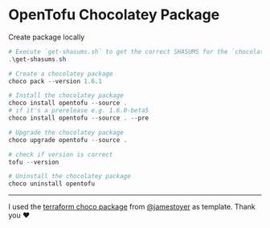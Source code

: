 ﻿# OpenTofu Chocolatey Package

Create package locally

~~~powershell
# Execute `get-shasums.sh` to get the correct SHASUMS for the `chocolateyinstall.ps1` and enter them manually.
.\get-shasums.sh

# Create a chocolatey package
choco pack --version 1.6.1

# Install the chocolatey package
choco install opentofu --source .
# if it's a prerelease e.g. 1.6.0-beta5
choco install opentofu --source . --pre

# Upgrade the chocolatey package
choco upgrade opentofu --source .

# check if version is correct
tofu --version

# Uninstall the chocolatey package
choco uninstall opentofu
~~~

---

I used the [terraform choco package](https://github.com/jamestoyer/chocolatey-packages) from [@jamestoyer](https://github.com/jamestoyer) as template. Thank you ❤
